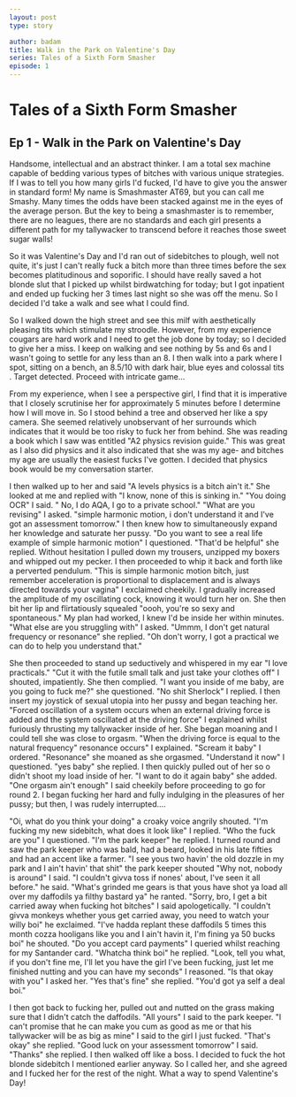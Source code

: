 ```yaml
---
layout: post
type: story

author: badam
title: Walk in the Park on Valentine's Day
series: Tales of a Sixth Form Smasher
episode: 1
---
```


# Tales of a Sixth Form Smasher
## Ep 1 - Walk in the Park on Valentine's Day

Handsome, intellectual and an abstract thinker. I am a total sex machine capable of bedding various types of bitches with various unique strategies. If I was to tell you how many girls I'd fucked, I'd have to give you the answer in standard form! My name is Smashmaster AT69, but you can call me Smashy. Many times the odds have been stacked against me in the eyes of the average person. But the key to being a smashmaster is to remember, there are no leagues, there are no standards and each girl presents a different path for my tallywacker to transcend before it reaches those sweet sugar walls!

So it was Valentine's Day and I'd ran out of sidebitches to plough, well not quite, it's just I can't really fuck a bitch more than three times before the sex becomes platitudinous and soporific. I should have really saved a hot blonde slut that I picked up whilst birdwatching for today; but I got inpatient and ended up fucking her 3 times last night so she was off the menu. So I decided I'd take a walk and see what I could find.

So I walked down the high street and see this milf with aesthetically pleasing tits which stimulate my stroodle. However, from my experience cougars are hard work and I need to get the job done by today; so I decided to give her a miss. I keep on walking and see nothing by 5s and 6s and I wasn't going to settle for any less than an 8. I then walk into a park where I spot, sitting on a bench, an 8.5/10 with dark hair, blue eyes and colossal tits . Target detected. Proceed with intricate game...

From my experience, when I see a perspective girl, I find that it is imperative that I closely scrutinise her for approximately 5 minutes before I determine how I will move in. So I stood behind a tree and observed her like a spy camera. She seemed relatively unobservant of her surrounds which indicates that it would be too risky to fuck her from behind. She was reading a book which I saw was entitled "A2 physics revision guide." This was great as I also did physics and it also indicated that she was my age- and bitches my age are usually the easiest fucks I've gotten. I decided that physics book would be my conversation starter.

I then walked up to her and said "A levels physics is a bitch ain't it." She looked at me and replied with "I know, none of this is sinking in." "You doing OCR" I said. " No, I do AQA, I go to a private school." "What are you revising" I asked. "simple harmonic motion, i don't understand it and I've got an assessment tomorrow." I then knew how to simultaneously expand her knowledge and saturate her pussy. "Do you want to see a real life example of simple harmonic motion" I questioned. "That'd be helpful" she replied. Without hesitation I pulled down my trousers, unzipped my boxers and whipped out my pecker. I then proceeded to whip it back and forth like a perverted pendulum. "This is simple harmonic motion bitch, just remember acceleration is proportional to displacement and is always directed towards your vagina" I exclaimed cheekily. I gradually increased the amplitude of my oscillating cock, knowing it would turn her on. She then bit her lip and flirtatiously squealed "oooh, you're so sexy and spontaneous." My plan had worked, I knew I'd be inside her within minutes. "What else are you struggling with" I asked. "Ummm, I don't get natural frequency or resonance" she replied. "Oh don't worry, I got a practical we can do to help you understand that."

She then proceeded to stand up seductively and whispered in my ear "I love practicals." "Cut it with the futile small talk and just take your clothes off" I shouted, impatiently. She then complied. "I want you inside of me baby, are you going to fuck me?" she questioned. "No shit Sherlock" I replied. I then insert my joystick of sexual utopia into her pussy and began teaching her. "Forced oscillation of a system occurs when an external driving force is added and the system oscillated at the driving force" I explained whilst furiously thrusting my tallywacker inside of her. She began moaning and I could tell she was close to orgasm. "When the driving force is equal to the natural frequency" resonance occurs" I explained. "Scream it baby" I ordered. "Resonance" she moaned as she orgasmed. "Understand it now" I questioned. "yes baby" she replied. I then quickly pulled out of her so o didn't shoot my load inside of her. "I want to do it again baby" she added. "One orgasm ain't enough" I said cheekily before proceeding to go for round 2. I began fucking her hard and fully indulging in the pleasures of her pussy; but then, I was rudely interrupted....

"Oi, what do you think your doing" a croaky voice angrily shouted. "I'm fucking my new sidebitch, what does it look like" I replied. "Who the fuck are you" I questioned. "I'm the park keeper" he replied. I turned round and saw the park keeper who was bald, had a beard, looked in his late fifties and had an accent like a farmer. "I see yous two havin' the old dozzle in my park and I ain't havin' that shit" the park keeper shouted "Why not, nobody is around" I said. "I couldn't givva toss if nones' about, I've seen it all before." he said. "What's grinded me gears is that yous have shot ya load all over my daffodils ya filthy bastard ya" he ranted. "Sorry, bro, I get a bit carried away when fucking hot bitches" I said apologetically. "I couldn't givva monkeys whether yous get carried away, you need to watch your willy boi" he exclaimed. "I've hadda replant these daffodils 5 times this month cozza hooligans like you and I ain't havin it, I'm fining ya 50 bucks boi" he shouted. "Do you accept card payments" I queried whilst reaching for my Santander card. "Whatcha think boi" he replied. "Look, tell you what, if you don't fine me, I'll let you have the girl I've been fucking, just let me finished nutting and you can have my seconds" I reasoned. "Is that okay with you" I asked her. "Yes that's fine" she replied. "You'd got ya self a deal boi."

I then got back to fucking her, pulled out and nutted on the grass making sure that I didn't catch the daffodils. "All yours" I said to the park keeper. "I can't promise that he can make you cum as good as me or that his tallywacker will be as big as mine" I said to the girl I just fucked. "That's okay" she replied. "Good luck on your assessment tomorrow" I said. "Thanks" she replied. I then walked off like a boss. I decided to fuck the hot blonde sidebitch I mentioned earlier anyway. So I called her, and she agreed and I fucked her for the rest of the night. What a way to spend Valentine's Day!